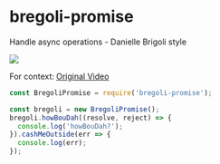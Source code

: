 # bregoli-promise

Handle async operations - Danielle Brigoli style

![](https://thumbs.gfycat.com/PerfumedFavoriteIlladopsis-size_restricted.gif)

For context:
[Original Video](https://www.youtube.com/watch?v=R8l2Ga3_wvU)



```js
const BregoliPromise = require('bregoli-promise');

const bregoli = new BregoliPromise();
bregoli.howBouDah((resolve, reject) => {
  console.log('howBouDah?');
}).cashMeOutside(err => {
  console.log(err);
});
```
